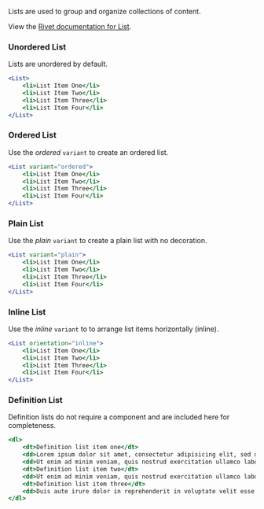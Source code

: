 Lists are used to group and organize collections of content.

View the [Rivet documentation for List](https://rivet.uits.iu.edu/components/page-content/lists/).

### Unordered List

Lists are unordered by default.

```jsx
<List>
    <li>List Item One</li>
    <li>List Item Two</li>
    <li>List Item Three</li>
    <li>List Item Four</li>
</List>
```

### Ordered List

Use the *ordered* `variant` to create an ordered list.

```jsx
<List variant="ordered">
    <li>List Item One</li>
    <li>List Item Two</li>
    <li>List Item Three</li>
    <li>List Item Four</li>
</List>
```

### Plain List

Use the *plain* `variant` to create a plain list with no decoration.

```jsx
<List variant="plain">
    <li>List Item One</li>
    <li>List Item Two</li>
    <li>List Item Three</li>
    <li>List Item Four</li>
</List>
```

### Inline List

Use the *inline* `variant` to to arrange list items horizontally (inline).

```jsx
<List orientation="inline">
    <li>List Item One</li>
    <li>List Item Two</li>
    <li>List Item Three</li>
    <li>List Item Four</li>
</List>
```

### Definition List

Definition lists do not require a component and are included here for completeness.

```jsx
<dl>
    <dt>Definition list item one</dt>
    <dd>Lorem ipsum dolor sit amet, consectetur adipisicing elit, sed do eiusmod tempor incididunt ut labore et dolore magna aliqua.</dd>
    <dd>Ut enim ad minim veniam, quis nostrud exercitation ullamco laboris nisi ut aliquip ex ea commodo consequat.</dd>
    <dt>Definition list item two</dt>
    <dd>Ut enim ad minim veniam, quis nostrud exercitation ullamco laboris nisi ut aliquip ex ea commodo consequat.</dd>
    <dt>Definition list item three</dt>
    <dd>Duis aute irure dolor in reprehenderit in voluptate velit esse cillum dolore eu fugiat nulla pariatur.</dd>
</dl>
```
